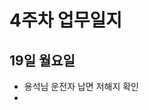 # 4주차 업무일지

## 19일 월요일

* 용석님 운전자 납면 저해지 확인
* 
<!--stackedit_data:
eyJoaXN0b3J5IjpbMTY5ODgwNDc4Ml19
-->